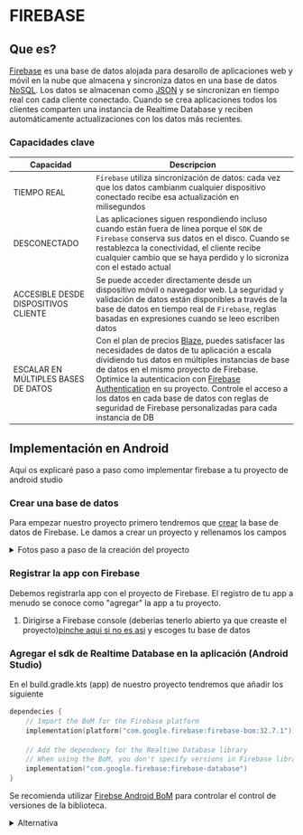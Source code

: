 # FIREBASE
## Que es?
[Firebase](https://firebase.google.com/docs/database?hl=es****) es una base de datos alojada para desarollo de aplicaciones web y móvil en la nube que almacena y sincroniza datos en una base de datos [NoSQL](https://aws.amazon.com/es/nosql/).
Los datos se almacenan como [JSON](https://www.ibm.com/docs/es/baw/20.x?topic=formats-javascript-object-notation-json-format) y se sincronizan en tiempo real con cada cliente conectado.
Cuando se crea aplicaciones todos los clientes comparten una instancia de Realtime Database y reciben automáticamente actualizaciones con los datos más recientes.

### Capacidades clave
| Capacidad                            | Descripcion                                                                                                                                                                                                                                                                                                                                                                                                                                                                                                                 |
|--------------------------------------|-----------------------------------------------------------------------------------------------------------------------------------------------------------------------------------------------------------------------------------------------------------------------------------------------------------------------------------------------------------------------------------------------------------------------------------------------------------------------------------------------------------------------------|
| TIEMPO REAL                          | `Firebase` utiliza sincronización de datos: cada vez que los datos cambianm cualquier dispositivo conectado recibe esa actualización en milisegundos                                                                                                                                                                                                                                                                                                                                                                        |
| DESCONECTADO                         | Las aplicaciones siguen respondiendo incluso cuando están fuera de línea porque el `SDK` de `Firebase`  conserva sus datos en el disco. Cuando se restablezca la conectividad, el cliente recibe cualquier cambio que se haya perdido y lo sicroniza con el estado actual                                                                                                                                                                                                                                                   |
| ACCESIBLE DESDE DISPOSITIVOS CLIENTE | Se puede acceder directamente desde un dispositivo móvil o navegador web. La seguridad y validación de datos están disponibles a través de la base de datos en tiempo real de `Firebase`, reglas basadas en expresiones cuando se leeo escriben datos                                                                                                                                                                                                                                                                       |
| ESCALAR EN MÚLTIPLES BASES DE DATOS  | Con el plan de precios [Blaze](https://firebase.google.com/pricing?hl=es-419#blaze-calculator), puedes satisfacer las necesidades de datos de tu aplicación a escala dividiendo tus datos en múltiples instancias de base de datos en el mismo proyecto de Firebase. Optimice la autenticacion con [Firebase Authentication](https://firebase.google.com/docs/auth?hl=es) en su proyecto. Controle el acceso a los datos en cada base de datos con reglas de seguridad de Firebase personalizadas para cada instancia de DB |


## Implementación en Android
Aquí os explicaré paso a paso como implementar firebase a tu proyecto de android studio

### Crear una base de datos
Para empezar nuestro proyecto primero tendremos que [crear](https://console.firebase.google.com/project/_/database?hl=es&_gl=1*12n5qi0*_ga*MTY1MjI5MDU5OS4xNzA3MjU3NTQ0*_ga_CW55HF8NVT*MTcwNzI5MjUwNy4yLjEuMTcwNzI5NDQyOS41Ny4wLjA.) la base de datos de Firebase.
Le damos a crear un proyecto y rellenamos los campos

<details>
    <summary>Fotos paso a paso de la creación del proyecto</summary>
    <p>
        Primero tendremos que poner el nombre de nuestro proyecto y aceptar las condiciones de Firebase
        <img src="imagenes/Proyecto1.png"/>
        Despues tendremos que habilitar Google Analytics para el proyecto.
        Si hemos aceptado Google Analytics tendremos que configurar esto mismo:
        <img src="imagenes/Proyecto2.png"/>
    </p>
</details>

### Registrar la app con Firebase
Debemos registrarla app con el proyecto de Firebase. El registro de tu app a menudo se conoce como "agregar" la app a tu proyecto.
1. Dirigirse a Firebase console (deberias tenerlo abierto ya que creaste el proyecto)[pinche aqui si no es asi](https://console.firebase.google.com/?hl=es-419&_gl=1*1rvx8u4*_ga*MTY1MjI5MDU5OS4xNzA3MjU3NTQ0*_ga_CW55HF8NVT*MTcwNzI5MjUwNy4yLjEuMTcwNzI5Njc1MC4xOS4wLjA.) y escoges tu base de datos

### Agregar el sdk de Realtime Database en la aplicación (Android Studio)
En el build.gradle.kts (app) de nuestro proyecto tendremos que añadir los siguiente

```kotlin
dependecies {
    // Import the BoM for the Firebase platform
    implementation(platform("com.google.firebase:firebase-bom:32.7.1"))

    // Add the dependency for the Realtime Database library
    // When using the BoM, you don't specify versions in Firebase library dependencies
    implementation("com.google.firebase:firebase-database")
}
```
Se recomienda utilizar [Firebse Android BoM](https://firebase.google.com/docs/android/learn-more?hl=es#bom) para controlar el control de versiones de la biblioteca.

<details>
    <summary>Alternativa</summary>
<b>Tenga en centa que si usa varias bibliotecas de Firebase en su aplicacion es recomendable uar BoM</b>
    <pre>
dependencies {
    // Add the dependency for the Realtime Database library
    // When NOT using the BoM, you must specify versions in Firebase library dependencies
    implementation("com.google.firebase:firebase-database:20.3.0")
}
    </pre>
</details>